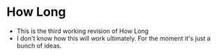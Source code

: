 # How Long
 * This is the third working revision of How Long
 * I don't know how this will work ultimately. For the moment it's just a bunch of ideas.
